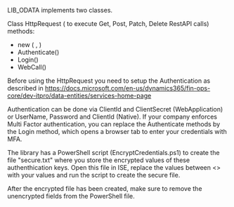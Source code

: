 LIB_ODATA implements two classes. 

Class HttpRequest ( to execute Get, Post, Patch, Delete RestAPI calls)
methods:
  * new ( <tenant>, <environment URL>)
  * Authenticate()
  * Login()
  * WebCall()
  
Before using the HttpRequest you need to setup the Authentication as described in https://docs.microsoft.com/en-us/dynamics365/fin-ops-core/dev-itpro/data-entities/services-home-page
  
Authentication can be done via ClientId and ClientSecret (WebApplication) or UserName, Password and ClientId (Native).
If your company enforces Multi Factor authentication, you can replace the Authenticate methods by the Login method, which opens a browser tab to enter your credentials with MFA.

The library has a PowerShell script (EncryptCredentials.ps1) to create the file "secure.txt" where you store the encrypted values of these authenthication keys. 
Open this file in ISE, replace the values between <> with your values and run the script to create the secure file. 

 After the encrypted file has been created, make sure to remove the unencrypted fields from the PowerShell file.
